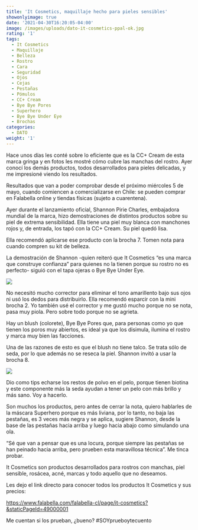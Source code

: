 ```yaml
---
title: 'It Cosmetics, maquillaje hecho para pieles sensibles'
showonlyimage: true
date: '2021-04-30T16:20:05-04:00'
image: /images/uploads/dato-it-cosmetics-ppal-ok.jpg
rating: '1'
tags:
  - It Cosmetics
  - Maquillaje
  - Belleza
  - Rostro
  - Cara
  - Seguridad
  - Ojos
  - Cejas
  - Pestañas
  - Pómulos
  - CC+ Cream
  - Bye Bye Pores
  - Superhero
  - Bye Bye Under Eye
  - Brochas
categories:
  - DATO
weight: '1'
---
```

Hace unos días les conté sobre lo eficiente que es la CC+ Cream de esta marca gringa y en fotos les mostré cómo cubre las manchas del rostro. Ayer conocí los demás productos, todos desarrollados para pieles delicadas, y me impresioné viendo los resultados.

<!--more-->

Resultados que van a poder comprobar desde el próximo miércoles 5 de mayo, cuando comiencen a comercializarse en Chile: se pueden comprar en Falabella online y tiendas físicas (sujeto a cuarentena). 



Ayer durante el lanzamiento oficial, Shannon Pirie Charles, embajadora mundial de la marca, hizo demostraciones de distintos productos sobre su piel de extrema sensibilidad. Ella tiene una piel muy blanca con manchones rojos y, de entrada, los tapó con la CC+ Cream. Su piel quedó lisa. 



Ella recomendó aplicarse ese producto con la brocha 7. Tomen nota para cuando compren su kit de belleza.



La demostración de Shannon -quien reiteró que It Cosmetics “es una marca que construye confianza” para quienes no la tienen porque su rostro no es perfecto- siguió con el tapa ojeras o Bye Bye Under Eye.

![](/images/uploads/dato-it-cosmetics-ppal.jpg)

No necesitó mucho corrector para eliminar el tono amarillento bajo sus ojos ni usó los dedos para distribuirlo. Ella recomendó esparcir con la mini brocha 2. Yo también usé el corrector y me gustó mucho porque no se nota, pasa muy piola. Pero sobre todo porque no se agrieta.



Hay un blush (colorete), Bye Bye Pores que, para personas como yo que tienen los poros muy abiertos, es ideal ya que los disimula, ilumina el rostro y marca muy bien las facciones. 



Una de las razones de esto es que el blush no tiene talco. Se trata sólo de seda, por lo que además no se reseca la piel. Shannon invitó a usar la brocha 8.



![](/images/uploads/review-it-cosmetics-ppal.jpg)

Dio como tips echarse los restos de polvo en el pelo, porque tienen biotina y este componente más la seda ayudan a tener un pelo con más brillo y más sano. Voy a hacerlo.



Son muchos los productos, pero antes de cerrar la nota, quiero hablarles de la máscara Superhero porque es más liviana, por lo tanto, no baja las pestañas, es 3 veces más negra y se aplica, sugiere Shannon, desde la base de las pestañas hacia arriba y luego hacia abajo como simulando una ola. 



“Sé que van a pensar que es una locura, porque siempre las pestañas se han peinado hacia arriba, pero prueben esta maravillosa técnica”. Me tinca probar.



It Cosmetics son productos desarrollados para rostros con manchas, piel sensible, rosácea, acné, marcas y todo aquello que no deseamos.



Les dejo el link directo para conocer todos los productos It Cosmetics y sus precios: 

https://www.falabella.com/falabella-cl/page/it-cosmetics?&staticPageId=49000001

Me cuentan si los prueban, ¿bueno? #SOYprueboytecuento
